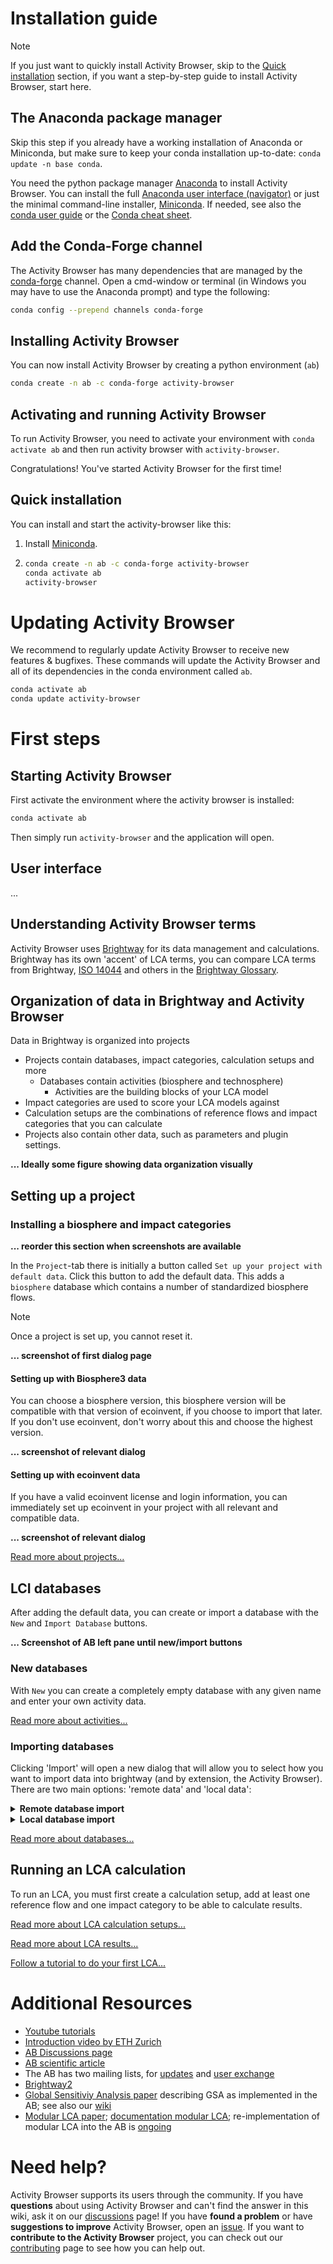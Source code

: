 # Installation guide
> [!NOTE]
> If you just want to quickly install Activity Browser, skip to the [Quick installation](#quick-installation) section, 
> if you want a step-by-step guide to install Activity Browser, start here.

## The Anaconda package manager
Skip this step if you already have a working installation of Anaconda or Miniconda, but make sure to keep your 
conda installation up-to-date: `conda update -n base conda`.

You need the python package manager [Anaconda](https://anaconda.org) to install Activity Browser. 
You can install the full [Anaconda user interface (navigator)](https://www.anaconda.com/download/success) 
or just the minimal command-line installer,
[Miniconda](https://docs.anaconda.com/miniconda/#miniconda-latest-installer-links).
If needed, see also the 
[conda user guide](https://docs.conda.io/projects/conda/en/latest/user-guide/index.html) 
or the 
[Conda cheat sheet](https://docs.conda.io/projects/conda/en/latest/_downloads/843d9e0198f2a193a3484886fa28163c/conda-cheatsheet.pdf).

## Add the Conda-Forge channel
The Activity Browser has many dependencies that are managed by the 
[conda-forge](https://conda.io/docs/user-guide/tasks/manage-channels.html) 
channel. 
Open a cmd-window or terminal (in Windows you may have to use the Anaconda prompt) and type the following:
```bash
conda config --prepend channels conda-forge
```

## Installing Activity Browser
You can now install Activity Browser by creating a python environment (`ab`)
```bash
conda create -n ab -c conda-forge activity-browser
```

## Activating and running Activity Browser
To run Activity Browser, you need to activate your environment with 
`conda activate ab` and then run activity browser 
with `activity-browser`.

Congratulations! You've started Activity Browser for the first time!

## Quick installation
You can install and start the activity-browser like this:
1. Install [Miniconda](https://docs.anaconda.com/miniconda/#miniconda-latest-installer-links).
2. ```bash 
   conda create -n ab -c conda-forge activity-browser
   conda activate ab
   activity-browser
   ```

# Updating Activity Browser
We recommend to regularly update Activity Browser to receive new features & bugfixes. 
These commands will update the Activity Browser and all of its dependencies in the conda environment called `ab`.

```bash
conda activate ab
conda update activity-browser
```

# First steps
## Starting Activity Browser
First activate the environment where the activity browser is installed:

```bash
conda activate ab
```

Then simply run `activity-browser` and the application will open.

## User interface
...

## Understanding Activity Browser terms
Activity Browser uses [Brightway](https://docs.brightway.dev/en/latest/) for its data management and calculations. 
Brightway has its own 'accent' of LCA terms,
you can compare LCA terms from Brightway, [ISO 14044](https://www.iso.org/standard/38498.html) and others in the
[Brightway Glossary](https://docs.brightway.dev/en/latest/content/other/glossary.html).

## Organization of data in Brightway and Activity Browser
Data in Brightway is organized into projects
- Projects contain databases, impact categories, calculation setups and more
  - Databases contain activities (biosphere and technosphere)
    - Activities are the building blocks of your LCA model 
- Impact categories are used to score your LCA models against
- Calculation setups are the combinations of reference flows and impact categories that you can calculate
- Projects also contain other data, such as parameters and plugin settings.

**... Ideally some figure showing data organization visually**

## Setting up a project
### Installing a biosphere and impact categories
**... reorder this section when screenshots are available**

In the `Project`-tab there is initially a button called `Set up your project with default data`. 
Click this button to add the default data. 
This adds a `biosphere` database which contains a number of standardized biosphere flows.

> [!NOTE]
> Once a project is set up, you cannot reset it.

**... screenshot of first dialog page**

#### Setting up with Biosphere3 data
You can choose a biosphere version, this biosphere version will be compatible with that version of ecoinvent, 
if you choose to import that later.
If you don't use ecoinvent, don't worry about this and choose the highest version.

**... screenshot of relevant dialog**

#### Setting up with ecoinvent data
If you have a valid ecoinvent license and login information, you can immediately set up ecoinvent in your project with all 
relevant and compatible data. 

**... screenshot of relevant dialog**

[Read more about projects...](Projects)

## LCI databases
After adding the default data, you can create or import a database with the `New` and `Import Database` buttons. 

**... Screenshot of AB left pane until new/import buttons**

### New databases
With `New` you can create a completely empty database with any given name and
enter your own activity data.

[Read more about activities...](Activities)

### Importing databases
Clicking 'Import' will open a new dialog that will allow you to select how you want to import data into brightway 
(and by extension, the Activity Browser).
There are two main options: 'remote data' and 'local data':

<details><summary><b>Remote database import</b></summary>

We currently support 2 remote databases, Ecoinvent and Forwast:

#### Importing Ecoinvent
[**Ecoinvent**](https://ecoinvent.org/) is a paid database you can install directly in Activity Browser if you have a 
valid ecoinvent license and login information.

#### Importing Forwast
[**Forwast**](http://forwast.brgm.fr/) is a free database you can install directly in Activity Browser.
</details>

<details><summary><b>Local database import</b></summary>

We support various local import methods
- Local 7z-archive of ecospold2 files
- Local directory of ecospold2 files
- Local Excel file
- Local Brightway database file
</details>

[Read more about databases...](Databases)

## Running an LCA calculation
To run an LCA, you must first create a calculation setup, add at least one reference flow and one impact category 
to be able to calculate results.

[Read more about LCA calculation setups...](LCA_calculation_setups)

[Read more about LCA results...](LCA_results)

[Follow a tutorial to do your first LCA...](Tutorials#your-first-lca)

# Additional Resources
- [Youtube tutorials](https://www.youtube.com/channel/UCsyySKrzEMsRFsWW1Oz-6aA/)
- [Introduction video by ETH Zurich](https://www.youtube.com/watch?v=j3uLptvsxeA)
- [AB Discussions page](https://github.com/LCA-ActivityBrowser/activity-browser/discussions)
- [AB scientific article](https://doi.org/10.1016/j.simpa.2019.100012)
- The AB has two mailing lists, for [updates](https://brightway.groups.io/g/AB-updates) and [user exchange](https://brightway.groups.io/g/AB-discussion)
- [Brightway2](https://brightway.dev/)
- [Global Sensitiviy Analysis paper](https://onlinelibrary.wiley.com/doi/10.1111/jiec.13194) describing GSA as implemented in the AB; see also our [wiki](https://github.com/LCA-ActivityBrowser/activity-browser/wiki/Global-Sensitivity-Analysis)
- [Modular LCA paper](https://link.springer.com/article/10.1007/s11367-015-1015-3); [documentation modular LCA](http://activity-browser.readthedocs.io/en/latest/index.html); re-implementation of modular LCA into the AB is [ongoing](https://github.com/marc-vdm/activity-browser/tree/mLCA)

# Need help?
Activity Browser supports its users through the community.
If you have **questions** about using Activity Browser and can't find the answer in this wiki, ask it on our 
[discussions](https://github.com/LCA-ActivityBrowser/activity-browser/discussions) page! 
If you have **found a problem** or have **suggestions to improve** Activity Browser, open an 
[issue](https://github.com/LCA-ActivityBrowser/activity-browser/issues).
If you want to **contribute to the Activity Browser** project, you can check out our 
[contributing](https://github.com/LCA-ActivityBrowser/activity-browser/blob/main/CONTRIBUTING.md)
page to see how you can help out.
